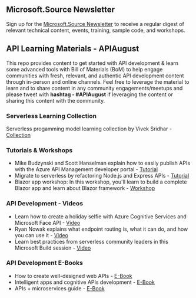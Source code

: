 ## Microsoft.Source Newsletter

Sign up for the [Microsoft.Source Newsletter](https://azure.microsoft.com/en-in/resources/join-the-azure-developer-community/?wt.mc_id=AID3018158_QSG_EML_NLTR_445400&ocid=AID3018158_QSG_EML_NLTR_445400) to receive a regular digest of relevant technical content, events, training, sample code, and workshops.

## API Learning Materials - APIAugust

This repo provides content to get started with API development & learn some advanced tools with Bill of Materials (BoM) to help engage communities with fresh, relevant, and authentic API development content through in-person and online channels. Feel free to leverage the material to learn and to share content in any community engagements/meetups and please tweet with **hashtag - #APIAugust** if leveraging the content or sharing this content with the community. 

### Serverless Learning Collection

Serverless progamming model learning collection by Vivek Sridhar - [Collection](https://docs.microsoft.com/en-us/users/viveksridhar-6316/collections/56juwyn7w722e)

### Tutorials & Workshops

* Mike Budzynski and Scott Hanselman explain how to easily publish APIs with the Azure API Management developer portal - [Tutorial](https://www.youtube.com/watch?v=9cmyh3J9Lvc&t=210s)
* Migrate to serverless by refactoring Node.js and Express APIs - [Tutorial](https://johnpapa.net/refactor-your-node-js-and-express-apis-to-serverless-apis-with-azure-functions/)
* Blazor app workshop: In this workshop, you'll learn to build a complete Blazor app and learn about Blazor framework - [Workshop](https://github.com/dotnet-presentations/blazor-workshop/)

### API Development - Videos

* Learn how to create a holiday selfie with Azure Cognitive Services and Microsoft Face API - [Video](https://www.youtube.com/watch?v=WQRK0UbNKOo)
* Ryan Nowak explains what endpoint routing is, what it can do, and how you can use it - [Video](https://channel9.msdn.com/Shows/On-NET/ASPNET-Core-Series-Endpoint-Routing)
* Learn best practices from serverless community leaders in this Microsoft Build session - [Video](https://mybuild.microsoft.com/sessions/e477304a-6de3-4714-a1f3-cc955da82b1a?source=sessions)

### API Development E-Books

* How to create well-designed web APIs - [E-Book](https://azure.microsoft.com/mediahandler/files/resourcefiles/api-design/Azure_API-Design_Guide_eBook.pdf)
* Intelligent apps and cognitive APIs development - [E-Book](https://clouddamcdnprodep.azureedge.net/gdc/gdcmrolgD/original)
* APIs + microservices guide - [E-Book](https://azure.microsoft.com/mediahandler/files/resourcefiles/apis-microservices-ebook/Azure_API-Microservices_eBook.pdf)








